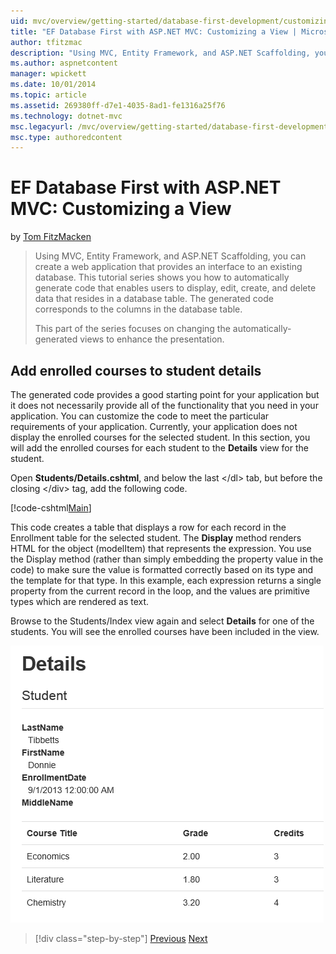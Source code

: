 ```yaml
---
uid: mvc/overview/getting-started/database-first-development/customizing-a-view
title: "EF Database First with ASP.NET MVC: Customizing a View | Microsoft Docs"
author: tfitzmac
description: "Using MVC, Entity Framework, and ASP.NET Scaffolding, you can create a web application that provides an interface to an existing database. This tutorial seri..."
ms.author: aspnetcontent
manager: wpickett
ms.date: 10/01/2014
ms.topic: article
ms.assetid: 269380ff-d7e1-4035-8ad1-fe1316a25f76
ms.technology: dotnet-mvc
msc.legacyurl: /mvc/overview/getting-started/database-first-development/customizing-a-view
msc.type: authoredcontent
---
```

EF Database First with ASP.NET MVC: Customizing a View
====================
by [Tom FitzMacken](https://github.com/tfitzmac)

> Using MVC, Entity Framework, and ASP.NET Scaffolding, you can create a web application that provides an interface to an existing database. This tutorial series shows you how to automatically generate code that enables users to display, edit, create, and delete data that resides in a database table. The generated code corresponds to the columns in the database table.
> 
> This part of the series focuses on changing the automatically-generated views to enhance the presentation.


## Add enrolled courses to student details

The generated code provides a good starting point for your application but it does not necessarily provide all of the functionality that you need in your application. You can customize the code to meet the particular requirements of your application. Currently, your application does not display the enrolled courses for the selected student. In this section, you will add the enrolled courses for each student to the **Details** view for the student.

Open **Students/Details.cshtml**, and below the last &lt;/dl&gt; tab, but before the closing &lt;/div&gt; tag, add the following code.

[!code-cshtml[Main](customizing-a-view/samples/sample1.cshtml)]

This code creates a table that displays a row for each record in the Enrollment table for the selected student. The **Display** method renders HTML for the object (modelItem) that represents the expression. You use the Display method (rather than simply embedding the property value in the code) to make sure the value is formatted correctly based on its type and the template for that type. In this example, each expression returns a single property from the current record in the loop, and the values are primitive types which are rendered as text.

Browse to the Students/Index view again and select **Details** for one of the students. You will see the enrolled courses have been included in the view.

![student with enrollment](customizing-a-view/_static/image1.png)

> [!div class="step-by-step"]
> [Previous](changing-the-database.md)
> [Next](enhancing-data-validation.md)
